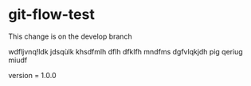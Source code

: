 # git-flow-test

This change is on the develop branch

wdfljvnq!ldk jdsqùlk khsdfmlh dflh dfklfh mndfms dgfvlqkjdh pig qeriug miudf

version = 1.0.0
